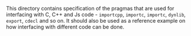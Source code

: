 This directory contains specification of the pragmas that are used for 
interfacing with C, C++ and Js code - `importcpp`, `importc`, `importc`,
`dynlib`, `export`, `cdecl` and so on. It should also be used as a 
reference example on how interfacing with different code can be done.